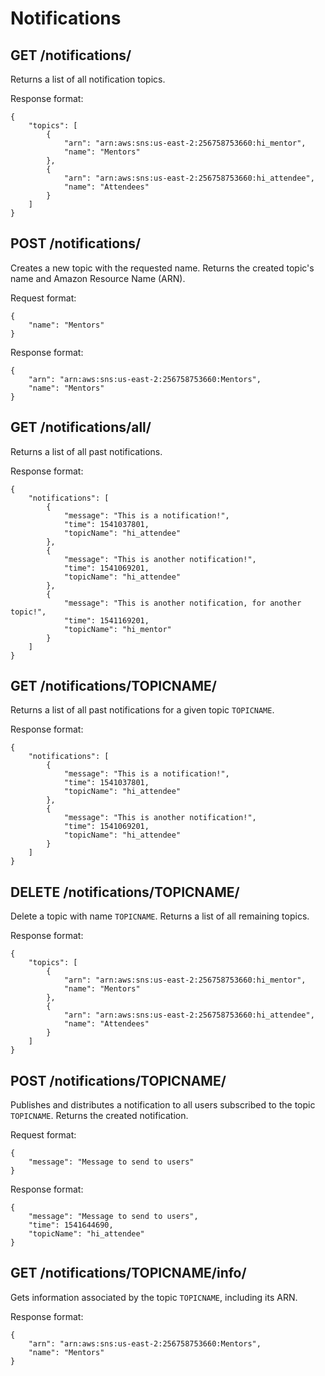 Notifications
======

GET /notifications/
---------------------

Returns a list of all notification topics.

Response format:
```
{
    "topics": [
        {
            "arn": "arn:aws:sns:us-east-2:256758753660:hi_mentor",
            "name": "Mentors"
        },
        {
            "arn": "arn:aws:sns:us-east-2:256758753660:hi_attendee",
            "name": "Attendees"
        }
    ]
}
```

POST /notifications/
-----------

Creates a new topic with the requested name. Returns the created topic's name
and Amazon Resource Name (ARN).

Request format:
```
{
	"name": "Mentors"
}
```

Response format:
```
{
	"arn": "arn:aws:sns:us-east-2:256758753660:Mentors",
	"name": "Mentors"
}
```

GET /notifications/all/
---------------------

Returns a list of all past notifications.

Response format:
```
{
    "notifications": [
        {
            "message": "This is a notification!",
            "time": 1541037801,
            "topicName": "hi_attendee"
        },
		{
            "message": "This is another notification!",
            "time": 1541069201,
            "topicName": "hi_attendee"
        },
		{
            "message": "This is another notification, for another topic!",
            "time": 1541169201,
            "topicName": "hi_mentor"
        }
    ]
}
```

GET /notifications/TOPICNAME/
---------------------

Returns a list of all past notifications for a given topic `TOPICNAME`.

Response format:
```
{
    "notifications": [
        {
            "message": "This is a notification!",
            "time": 1541037801,
            "topicName": "hi_attendee"
        },
		{
            "message": "This is another notification!",
            "time": 1541069201,
            "topicName": "hi_attendee"
        }
    ]
}
```

DELETE /notifications/TOPICNAME/
---------------------

Delete a topic with name `TOPICNAME`. Returns a list of all remaining topics.

Response format:
```
{
    "topics": [
        {
            "arn": "arn:aws:sns:us-east-2:256758753660:hi_mentor",
            "name": "Mentors"
        },
        {
            "arn": "arn:aws:sns:us-east-2:256758753660:hi_attendee",
            "name": "Attendees"
        }
    ]
}
```

POST /notifications/TOPICNAME/
---------------------

Publishes and distributes a notification to all users subscribed to the topic `TOPICNAME`. Returns the created notification.

Request format:
```
{
	"message": "Message to send to users"
}
```

Response format:
```
{
	"message": "Message to send to users",
	"time": 1541644690,
	"topicName": "hi_attendee"
}
```

GET /notifications/TOPICNAME/info/
---------------------

Gets information associated by the topic `TOPICNAME`, including its ARN.

Response format:
```
{
	"arn": "arn:aws:sns:us-east-2:256758753660:Mentors",
	"name": "Mentors"
}
```

